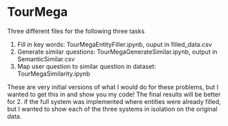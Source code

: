 # TourMega

Three different files for the following three tasks

1. Fill in key words: TourMegaEntityFiller.ipynb, ouput in filled_data.csv
2. Generate similar questions: TourMegaGenerateSimilar.ipynb, output in SemanticSimilar.csv
3. Map user question to similar question in dataset: TourMegaSimilarity.ipynb

These are very initial versions of what I would do for these problems, but I wanted to get this in and show you my code!  The final results will be better for 2. if the full system was implemented where entities were already filled, but I wanted to show each of the three systems in isolation on the original data.
